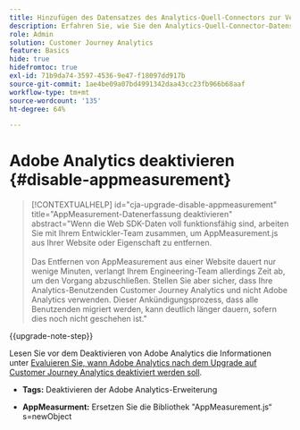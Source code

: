 ```yaml
---
title: Hinzufügen des Datensatzes des Analytics-Quell-Connectors zur Verbindung
description: Erfahren Sie, wie Sie den Analytics-Quell-Connector-Datensatz zur Verbindung hinzufügen
role: Admin
solution: Customer Journey Analytics
feature: Basics
hide: true
hidefromtoc: true
exl-id: 71b9da74-3597-4536-9e47-f18097dd917b
source-git-commit: 1ae4be09a07bd4991342daa43cc23fb966b68aaf
workflow-type: tm+mt
source-wordcount: '135'
ht-degree: 64%

---
```


# Adobe Analytics deaktivieren {#disable-appmeasurement}

<!-- markdownlint-disable MD034 -->

>[!CONTEXTUALHELP]
>id="cja-upgrade-disable-appmeasurement"
>title="AppMeasurement-Datenerfassung deaktivieren"
>abstract="Wenn die Web SDK-Daten voll funktionsfähig sind, arbeiten Sie mit Ihrem Entwickler-Team zusammen, um AppMeasurement.js aus Ihrer Website oder Eigenschaft zu entfernen.<br><br>Das Entfernen von AppMeasurement aus einer Website dauert nur wenige Minuten, verlangt Ihrem Engineering-Team allerdings Zeit ab, um den Vorgang abzuschließen. Stellen Sie aber sicher, dass Ihre Analytics-Benutzenden Customer Journey Analytics und nicht Adobe Analytics verwenden. Dieser Ankündigungsprozess, dass alle Benutzenden migriert werden, kann deutlich länger dauern, sofern dies noch nicht geschehen ist."

<!-- markdownlint-enable MD034 -->

{{upgrade-note-step}}

Lesen Sie vor dem Deaktivieren von Adobe Analytics die Informationen unter [Evaluieren Sie, wann Adobe Analytics nach dem Upgrade auf Customer Journey Analytics deaktiviert werden soll](/help/getting-started/cja-upgrade/cja-upgrade-fully-move.md).

* **Tags:** Deaktivieren der Adobe Analytics-Erweiterung

* **AppMeasurment:** Ersetzen Sie die Bibliothek &quot;AppMeasurement.js“ s=newObject
